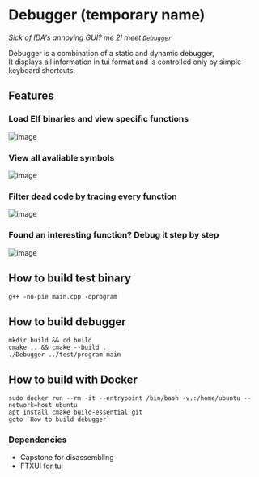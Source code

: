 # Debugger (temporary name)
*Sick of IDA's annoying GUI? me 2! meet `Debugger`*

Debugger is a combination of a static and dynamic debugger,<br>
It displays all information in tui format and is controlled only by simple keyboard shortcuts.
## Features
### Load Elf binaries and view specific functions
![image](https://github.com/user-attachments/assets/9bffd902-7c3a-4930-a273-468b58ae7ef4)

### View all avaliable symbols
![image](https://github.com/user-attachments/assets/5e6b6eb5-f232-49cb-a50b-15c401919066)

### Filter dead code by tracing every function
![image](https://github.com/user-attachments/assets/f1389539-cd0b-414f-b5b9-d610aed227d6)

### Found an interesting function? Debug it step by step
![image](https://github.com/user-attachments/assets/af37ac9c-7fe8-4605-9703-21279acef949)



## How to build test binary
```console
g++ -no-pie main.cpp -oprogram
```
## How to build debugger
```console
mkdir build && cd build
cmake .. && cmake --build .
./Debugger ../test/program main
```
## How to build with Docker
```console
sudo docker run --rm -it --entrypoint /bin/bash -v.:/home/ubuntu --network=host ubuntu
apt install cmake build-essential git
goto `How to build debugger`
```

### Dependencies
* Capstone for disassembling
* FTXUI for tui
